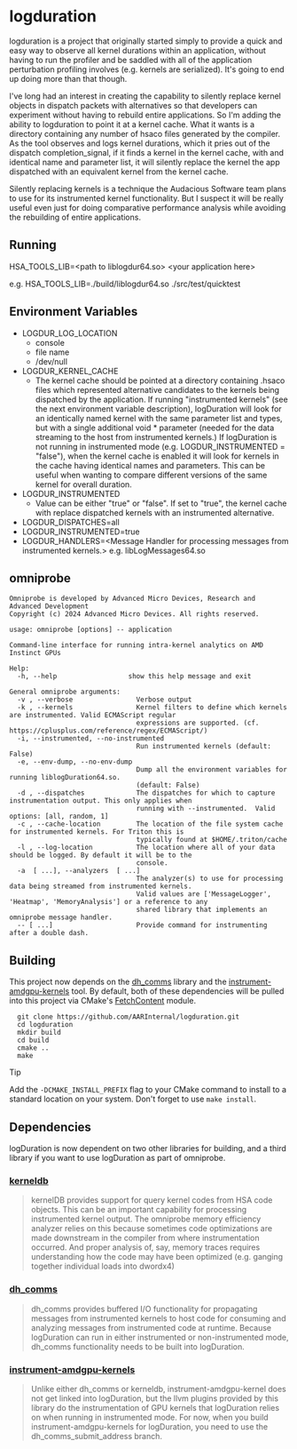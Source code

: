 # logduration
logduration is a project that originally started simply to provide a quick and easy way to observe all kernel
durations within an application, without having to run the profiler and be saddled with all of the application
perturbation profiling involves (e.g. kernels are serialized). It's going to end up doing more than that though.

I've long had an interest in creating the capability to silently replace kernel objects in dispatch packets with
alternatives so that developers can experiment without having to rebuild entire applications. So I'm adding
the ability to logduration to point it at a kernel cache. What it wants is a directory containing any number of hsaco
files generated by the compiler. As the tool observes and logs kernel durations, which it pries out of
the dispatch completion_signal, if it finds a kernel in the kernel cache, with and identical name and parameter list,
it will silently replace the kernel the app dispatched with an equivalent kernel from the kernel cache.

Silently replacing kernels is a technique the Audacious Software team plans to use for its instrumented kernel functionality. 
But I suspect it will be really useful even just for doing comparative performance analysis while avoiding
the rebuilding of entire applications.
## Running
HSA_TOOLS_LIB=\<path to liblogdur64.so\> <your application here\>  

e.g. HSA_TOOLS_LIB=./build/liblogdur64.so ./src/test/quicktest
## Environment Variables
- LOGDUR_LOG_LOCATION
  - console
  - file name
  - /dev/null
- LOGDUR_KERNEL_CACHE
  - The kernel cache should be pointed at a directory containing .hsaco files which represented alternative candidates
  to the kernels being dispatched by the application. If running "instrumented kernels" (see the next environment variable description), logDuration
  will look for an identically named kernel with the same parameter list and types, but with a single additional void * parameter (needed for the
  data streaming to the host from instrumented kernels.) If logDuration is not running in instrumented mode (e.g. LOGDUR_INSTRUMENTED = "false"),
  when the kernel cache is enabled it will look for kernels in the cache having identical names and parameters. This can be useful when wanting
  to compare different versions of the same kernel for overall duration.
- LOGDUR_INSTRUMENTED
  - Value can be either "true" or "false". If set to "true", the kernel cache with replace dispatched kernels with an instrumented alternative.
- LOGDUR_DISPATCHES=all
- LOGDUR_INSTRUMENTED=true
- LOGDUR_HANDLERS=\<Message Handler for processing messages from instrumented kernels.\> e.g. libLogMessages64.so
## omniprobe
```
Omniprobe is developed by Advanced Micro Devices, Research and Advanced Development
Copyright (c) 2024 Advanced Micro Devices. All rights reserved.

usage: omniprobe [options] -- application

Command-line interface for running intra-kernel analytics on AMD Instinct GPUs

Help:
  -h, --help                  show this help message and exit

General omniprobe arguments:
  -v , --verbose              	Verbose output
  -k , --kernels              	Kernel filters to define which kernels are instrumented. Valid ECMAScript regular
                                expressions are supported. (cf. https://cplusplus.com/reference/regex/ECMAScript/)
  -i, --instrumented, --no-instrumented
                              	Run instrumented kernels (default: False)
  -e, --env-dump, --no-env-dump
                              	Dump all the environment variables for running liblogDuration64.so.
                                (default: False)
  -d , --dispatches           	The dispatches for which to capture instrumentation output. This only applies when
                                running with --instrumented.  Valid options: [all, random, 1]
  -c , --cache-location       	The location of the file system cache for instrumented kernels. For Triton this is
                                typically found at $HOME/.triton/cache
  -l , --log-location         	The location where all of your data should be logged. By default it will be to the
                                console.
  -a  [ ...], --analyzers  [ ...]
                              	The analyzer(s) to use for processing data being streamed from instrumented kernels. 
                              	Valid values are ['MessageLogger', 'Heatmap', 'MemoryAnalysis'] or a reference to any
                                shared library that implements an omniprobe message handler.
  -- [ ...]                   	Provide command for instrumenting after a double dash.
```
## Building  
This project now depends on the [dh_comms](https://github.com/AARInternal/dh_comms) library and the [instrument-amdgpu-kernels](https://github.com/CRobeck/instrument-amdgpu-kernels) tool. By default, both of these dependencies will be pulled into this project via CMake's [FetchContent](https://cmake.org/cmake/help/latest/module/FetchContent.html) module.

```shell
  git clone https://github.com/AARInternal/logduration.git
  cd logduration
  mkdir build
  cd build
  cmake ..
  make
```

> [!TIP]
> Add the `-DCMAKE_INSTALL_PREFIX` flag to your CMake command to install to a standard location on your system. Don't forget to use `make install`.

## Dependencies
logDuration is now dependent on two other libraries for building, and a third library if you want to use logDuration as part of omniprobe.
### [kerneldb](https://github.com/AARInternal/kerneldb.git)
> kernelDB provides support for query kernel codes from HSA code objects. This can be an important capability for processing instrumented kernel output.
> The omniprobe memory efficiency analyzer relies on this because sometimes code optimizations are made downstream in the compiler from where instrumentation
> occurred. And proper analysis of, say, memory traces requires understanding how the code may have been optimized (e.g. ganging together individual loads into dwordx4)

### [dh_comms](https://github.com/AARInternal/dh_comms.git)
> dh_comms provides buffered I/O functionality for propagating messages from instrumented kernels to host code for consuming and analyzing messages from instrumented code at runtime.
> Because logDuration can run in either instrumented or non-instrumented mode, dh_comms functionality needs to be built into logDuration.
> 
### [instrument-amdgpu-kernels](https://github.com/CRobeck/instrument-amdgpu-kernels.git)
> Unlike either dh_comms or kerneldb, instrument-amdgpu-kernel does not get linked into logDuration, but the llvm plugins provided by this library do the instrumentation of GPU kernels
> that logDuration relies on when running in instrumented mode. For now, when you build instrument-amdgpu-kernels for logDuration, you need to use the dh_comms_submit_address branch.
